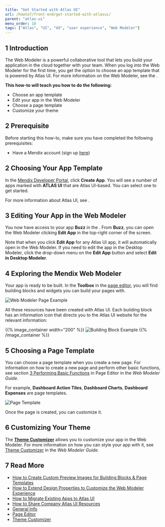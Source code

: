 ```yaml
---
title: "Get Started with Atlas UI"
url: /howto7/front-end/get-started-with-atlasui/
parent: "atlas-ui"
menu_order: 10
tags: ["Atlas", "UI", "UX", "user experience", "Web Modeler"]
---
```


## 1 Introduction

The Web Modeler is a powerful collaborative tool that lets you build your application in the cloud together with your team. When you log into the Web Modeler for the first time, you get the option to choose an app template that is powered by Atlas UI. For more information on the Web Modeler, see the . 

**This how-to will teach you how to do the following:**

* Choose an app template
* Edit your app in the Web Modeler
* Choose a page template
* Customize your theme

## 2 Prerequisite

Before starting this how-to, make sure you have completed the following prerequisites:

* Have a Mendix account (sign up [here](https://www.mendix.com/try))

## 2 Choosing Your App Template

In the [Mendix Developer Portal](https://sprintr.home.mendix.com/index.html), click **Create App**. You will see a number of apps marked with **ATLAS UI** that are Atlas UI-based. You can select one to get started.

For more information about Atlas UI, see . 

## 3 Editing Your App in the Web Modeler

You now have access to your app **Buzz** in the . From **Buzz**, you can open the Web Modeler clicking **Edit App** in the top-right corner of the screen.

Note that when you click **Edit App** for any Atlas UI app, it will automatically open in the Web Modeler. If you need to edit the app in the Desktop Modeler, click the drop-down menu on the **Edit App** button and select **Edit in Desktop Modeler**.

## 4 Exploring the Mendix Web Modeler

Your app is ready to be built. In the **Toolbox** in the [page editor](/studio/page-editor/), you will find building blocks and widgets you can build your pages with. 

![Web Modeler Page Example](/attachments/howto7/front-end/atlas-ui/get-started-with-atlasui/start_explore_the_mendix_wm.png)

All these resources have been created with Atlas UI. Each building block has an information icon that directs you to the Atlas UI website for the relevant information:

{{% image_container width="200" %}}
![Building Block Example](/attachments/howto7/front-end/atlas-ui/get-started-with-atlasui/start_building_block.png)
{{% /image_container %}}

## 5 Choosing a Page Template

You can choose a page template when you create a new page. For information on how to create a new page and perform other basic functions, see section [3 Performing Basic Functions](/studio/page-editor/#page-editor-basic-functions) in Page Editor in the *Web Modeler Guide*. 

For example, **Dashboard Action Tiles**, **Dashboard Charts**, **Dashboard Expenses** are page templates. 

![Page Template](/attachments/howto7/front-end/atlas-ui/get-started-with-atlasui/start_choose_a_page_template.png)

Once the page is created, you can customize it.

## 6 Customizing Your Theme

The **[Theme Customizer](/studio/theme-customizer/)** allows you to customize your app in the Web Modeler. For more information on how you can style your app with it, see [Theme Customizer](/studio/theme-customizer/) in the *Web Modeler Guide*. 

## 7 Read More

* [How to Create Custom Preview Images for Building Blocks & Page Templates](/howto7/front-end/create-custom-preview-images-for-building-blocks-and-page-templates/)
* [How to Extend Design Properties to Customize the Web Modeler Experience](/howto7/front-end/extend-design-properties-to-customize-the-web-modeler-experience/)
* [How to Migrate Existing Apps to Atlas UI](/howto7/front-end/migrate-existing-projects-to-atlasui/)
* [How to Share Company Atlas UI Resources](/howto7/front-end/share-company-atlas-ui-resources/)
* [General Info](/studio/general/) 
* [Page Editor](/studio/page-editor/)
* [Theme Customizer](/studio/theme-customizer/)
